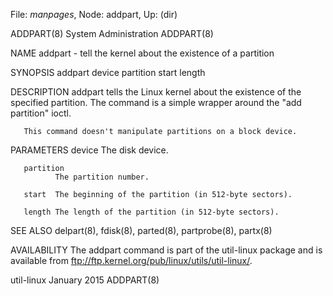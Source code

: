 File: *manpages*,  Node: addpart,  Up: (dir)

ADDPART(8)                   System Administration                  ADDPART(8)



NAME
       addpart - tell the kernel about the existence of a partition

SYNOPSIS
       addpart device partition start length

DESCRIPTION
       addpart  tells  the  Linux  kernel about the existence of the specified
       partition.  The command is a simple wrapper around the "add  partition"
       ioctl.

       This command doesn't manipulate partitions on a block device.


PARAMETERS
       device The disk device.

       partition
              The partition number.

       start  The beginning of the partition (in 512-byte sectors).

       length The length of the partition (in 512-byte sectors).


SEE ALSO
       delpart(8), fdisk(8), parted(8), partprobe(8), partx(8)

AVAILABILITY
       The  addpart command is part of the util-linux package and is available
       from ftp://ftp.kernel.org/pub/linux/utils/util-linux/.



util-linux                       January 2015                       ADDPART(8)
